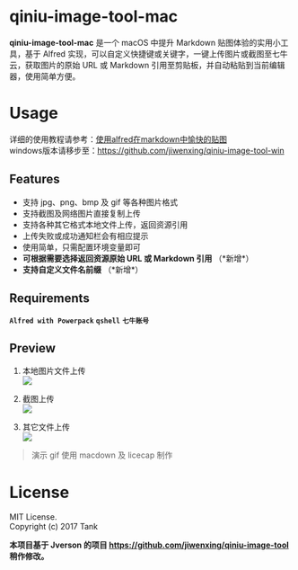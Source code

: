 # qiniu-image-tool-mac
**qiniu-image-tool-mac** 是一个 macOS 中提升 Markdown 贴图体验的实用小工具，基于 Alfred 实现，可以自定义快捷键或关键字，一键上传图片或截图至七牛云，获取图片的原始 URL 或 Markdown 引用至剪贴板，并自动粘贴到当前编辑器，使用简单方便。

# Usage
详细的使用教程请参考：[使用alfred在markdown中愉快的贴图](http://jverson.com/2017/04/28/alfred-qiniu-upload/)     
windows版本请移步至：https://github.com/jiwenxing/qiniu-image-tool-win


## Features
- 支持 jpg、png、bmp 及 gif 等各种图片格式
- 支持截图及网络图片直接复制上传
- 支持各种其它格式本地文件上传，返回资源引用
- 上传失败或成功通知栏会有相应提示
- 使用简单，只需配置环境变量即可
- **可根据需要选择返回资源原始 URL 或 Markdown 引用** （\*新增\*）
- **支持自定义文件名前缀** （\*新增\*）

## Requirements
**`Alfred with Powerpack`** **`qshell`** **`七牛账号`**

## Preview
1. 本地图片文件上传 <br/>
![](https://raw.githubusercontent.com/jiwenxing/qiniu-image-tool/master/res/local.gif)

2. 截图上传  <br/>
![](https://github.com/jiwenxing/qiniu-image-tool/blob/master/res/paste.gif?raw=true)

3. 其它文件上传  <br/>
![](https://raw.githubusercontent.com/jiwenxing/qiniu-image-tool/master/res/file.gif)


> 演示 gif 使用 macdown 及 licecap 制作


# License
MIT License.     
Copyright (c) 2017 Tank

**本项目基于 Jverson 的项目 https://github.com/jiwenxing/qiniu-image-tool 稍作修改。**